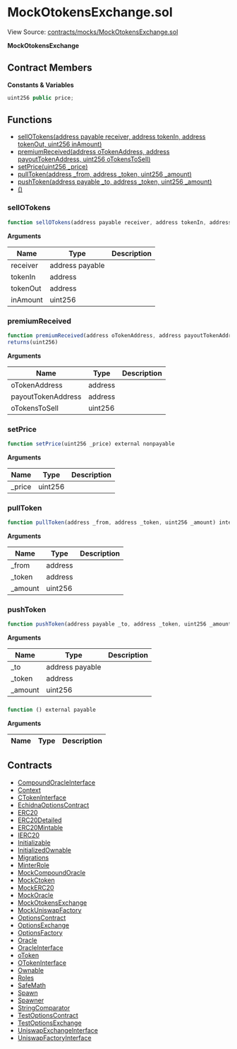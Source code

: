 # MockOtokensExchange.sol

View Source: [contracts/mocks/MockOtokensExchange.sol](../contracts/mocks/MockOtokensExchange.sol)

**MockOtokensExchange**

## Contract Members
**Constants & Variables**

```js
uint256 public price;

```

## Functions

- [sellOTokens(address payable receiver, address tokenIn, address tokenOut, uint256 inAmount)](#sellotokens)
- [premiumReceived(address oTokenAddress, address payoutTokenAddress, uint256 oTokensToSell)](#premiumreceived)
- [setPrice(uint256 _price)](#setprice)
- [pullToken(address _from, address _token, uint256 _amount)](#pulltoken)
- [pushToken(address payable _to, address _token, uint256 _amount)](#pushtoken)
- [()](#)

### sellOTokens

```js
function sellOTokens(address payable receiver, address tokenIn, address tokenOut, uint256 inAmount) external nonpayable
```

**Arguments**

| Name        | Type           | Description  |
| ------------- |------------- | -----|
| receiver | address payable |  | 
| tokenIn | address |  | 
| tokenOut | address |  | 
| inAmount | uint256 |  | 

### premiumReceived

```js
function premiumReceived(address oTokenAddress, address payoutTokenAddress, uint256 oTokensToSell) external view
returns(uint256)
```

**Arguments**

| Name        | Type           | Description  |
| ------------- |------------- | -----|
| oTokenAddress | address |  | 
| payoutTokenAddress | address |  | 
| oTokensToSell | uint256 |  | 

### setPrice

```js
function setPrice(uint256 _price) external nonpayable
```

**Arguments**

| Name        | Type           | Description  |
| ------------- |------------- | -----|
| _price | uint256 |  | 

### pullToken

```js
function pullToken(address _from, address _token, uint256 _amount) internal nonpayable
```

**Arguments**

| Name        | Type           | Description  |
| ------------- |------------- | -----|
| _from | address |  | 
| _token | address |  | 
| _amount | uint256 |  | 

### pushToken

```js
function pushToken(address payable _to, address _token, uint256 _amount) internal nonpayable
```

**Arguments**

| Name        | Type           | Description  |
| ------------- |------------- | -----|
| _to | address payable |  | 
| _token | address |  | 
| _amount | uint256 |  | 

### 

```js
function () external payable
```

**Arguments**

| Name        | Type           | Description  |
| ------------- |------------- | -----|

## Contracts

* [CompoundOracleInterface](CompoundOracleInterface.md)
* [Context](Context.md)
* [CTokenInterface](CTokenInterface.md)
* [EchidnaOptionsContract](EchidnaOptionsContract.md)
* [ERC20](ERC20.md)
* [ERC20Detailed](ERC20Detailed.md)
* [ERC20Mintable](ERC20Mintable.md)
* [IERC20](IERC20.md)
* [Initializable](Initializable.md)
* [InitializedOwnable](InitializedOwnable.md)
* [Migrations](Migrations.md)
* [MinterRole](MinterRole.md)
* [MockCompoundOracle](MockCompoundOracle.md)
* [MockCtoken](MockCtoken.md)
* [MockERC20](MockERC20.md)
* [MockOracle](MockOracle.md)
* [MockOtokensExchange](MockOtokensExchange.md)
* [MockUniswapFactory](MockUniswapFactory.md)
* [OptionsContract](OptionsContract.md)
* [OptionsExchange](OptionsExchange.md)
* [OptionsFactory](OptionsFactory.md)
* [Oracle](Oracle.md)
* [OracleInterface](OracleInterface.md)
* [oToken](oToken.md)
* [OTokenInterface](OTokenInterface.md)
* [Ownable](Ownable.md)
* [Roles](Roles.md)
* [SafeMath](SafeMath.md)
* [Spawn](Spawn.md)
* [Spawner](Spawner.md)
* [StringComparator](StringComparator.md)
* [TestOptionsContract](TestOptionsContract.md)
* [TestOptionsExchange](TestOptionsExchange.md)
* [UniswapExchangeInterface](UniswapExchangeInterface.md)
* [UniswapFactoryInterface](UniswapFactoryInterface.md)
